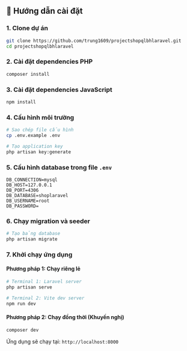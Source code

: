 ## 🚀 Hướng dẫn cài đặt

### 1. Clone dự án
```bash
git clone https://github.com/trung1609/projectshopqlbhlaravel.git
cd projectshopqlbhlaravel
```

### 2. Cài đặt dependencies PHP
```bash
composer install
```

### 3. Cài đặt dependencies JavaScript
```bash
npm install
```

### 4. Cấu hình môi trường
```bash
# Sao chép file cấu hình
cp .env.example .env

# Tạo application key
php artisan key:generate
```

### 5. Cấu hình database trong file `.env`
```env
DB_CONNECTION=mysql
DB_HOST=127.0.0.1
DB_PORT=4306
DB_DATABASE=shoplaravel
DB_USERNAME=root
DB_PASSWORD=
```

### 6. Chạy migration và seeder
```bash
# Tạo bảng database
php artisan migrate

```

### 7. Khởi chạy ứng dụng

#### Phương pháp 1: Chạy riêng lẻ
```bash
# Terminal 1: Laravel server
php artisan serve

# Terminal 2: Vite dev server
npm run dev
```

#### Phương pháp 2: Chạy đồng thời (Khuyến nghị)
```bash
composer dev
```

Ứng dụng sẽ chạy tại: `http://localhost:8000`
